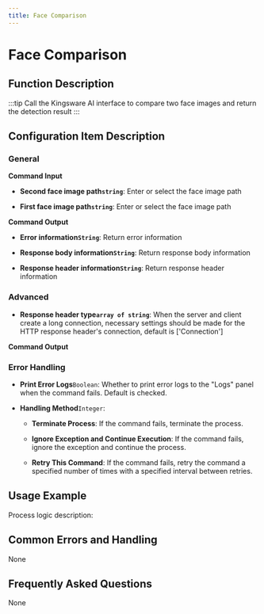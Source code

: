 ```yaml
---
title: Face Comparison
---
```


# Face Comparison

## Function Description

:::tip 
Call the Kingsware AI interface to compare two face images and return the detection result
:::

## Configuration Item Description

### General

**Command Input**

- **Second face image path`string`**: Enter or select the face image path

- **First face image path`string`**: Enter or select the face image path


**Command Output**

- **Error information`String`**: Return error information

- **Response body information`String`**: Return response body information

- **Response header information`String`**: Return response header information

### Advanced

- **Response header type`array of string`**: When the server and client create a long connection, necessary settings should be made for the HTTP response header's connection, default is ['Connection']


**Command Output**

### Error Handling

- **Print Error Logs**`Boolean`: Whether to print error logs to the "Logs" panel when the command fails. Default is checked. 

- **Handling Method**`Integer`:

    - **Terminate Process**: If the command fails, terminate the process.

    - **Ignore Exception and Continue Execution**: If the command fails, ignore the exception and continue the process.

    - **Retry This Command**: If the command fails, retry the command a specified number of times with a specified interval between retries.

## Usage Example

Process logic description:

## Common Errors and Handling

None

## Frequently Asked Questions

None

